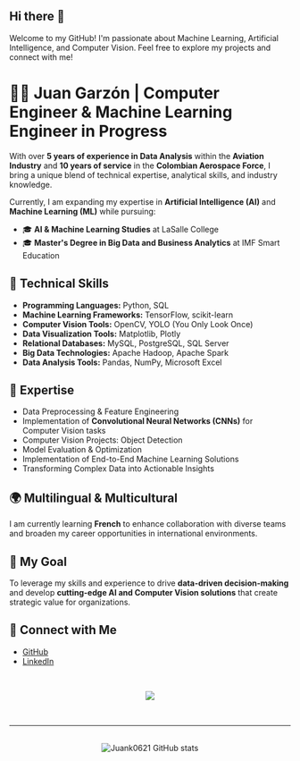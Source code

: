 ## Hi there 👋  
Welcome to my GitHub! I'm passionate about Machine Learning, Artificial Intelligence, and Computer Vision. Feel free to explore my projects and connect with me!

# 👨‍💻 Juan Garzón | Computer Engineer & Machine Learning Engineer in Progress  
With over **5 years of experience in Data Analysis** within the **Aviation Industry** and **10 years of service** in the **Colombian Aerospace Force**, I bring a unique blend of technical expertise, analytical skills, and industry knowledge.  

Currently, I am expanding my expertise in **Artificial Intelligence (AI)** and **Machine Learning (ML)** while pursuing:  
- 🎓 **AI & Machine Learning Studies** at LaSalle College  
- 🎓 **Master's Degree in Big Data and Business Analytics** at IMF Smart Education  

## 🔧 Technical Skills  
- **Programming Languages:** Python, SQL  
- **Machine Learning Frameworks:** TensorFlow, scikit-learn  
- **Computer Vision Tools:** OpenCV, YOLO (You Only Look Once)  
- **Data Visualization Tools:** Matplotlib, Plotly  
- **Relational Databases:** MySQL, PostgreSQL, SQL Server  
- **Big Data Technologies:** Apache Hadoop, Apache Spark  
- **Data Analysis Tools:** Pandas, NumPy, Microsoft Excel  

## 🚀 Expertise  
- Data Preprocessing & Feature Engineering  
- Implementation of **Convolutional Neural Networks (CNNs)** for Computer Vision tasks  
- Computer Vision Projects: Object Detection 
- Model Evaluation & Optimization  
- Implementation of End-to-End Machine Learning Solutions  
- Transforming Complex Data into Actionable Insights  

## 🌍 Multilingual & Multicultural  
I am currently learning **French** to enhance collaboration with diverse teams and broaden my career opportunities in international environments.

## 🎯 My Goal  
To leverage my skills and experience to drive **data-driven decision-making** and develop **cutting-edge AI and Computer Vision solutions** that create strategic value for organizations.

## 💼 Connect with Me  
- [GitHub](https://github.com/Juank0621)  
- [LinkedIn](https://linkedin.com/in/juank0621)  

<br><be>

<p align="center">
  <a href="https://skillicons.dev">
    <img src="https://skillicons.dev/icons?i=azure,py,sklearn,tensorflow,vscode,fastapi,anaconda,sqlite,ai&perline=3" />
  </a>
</p>

<br><be>

---

<br>

<div align="center">
  <img src="https://github-readme-stats.vercel.app/api?username=Juank0621&theme=tokyonight&show_icons=true&rank_icon=github" alt="Juank0621 GitHub stats">
</div>
